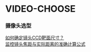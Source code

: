 # VIDEO-CHOOSE  
### 摄像头选型  
[如何确定镜头CCD靶面尺寸？](https://blog.csdn.net/pinbodexiaozhu/article/details/47084633)  
[监控镜头焦距与实际距离的准确计算公式](https://zhidao.baidu.com/question/540809245.html)  
